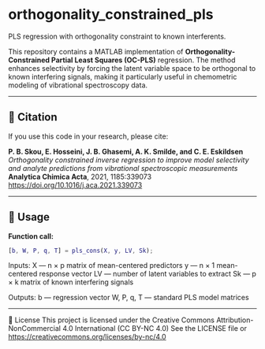 # orthogonality_constrained_pls
PLS regression with orthogonality constraint to known interferents.

This repository contains a MATLAB implementation of **Orthogonality-Constrained Partial Least Squares (OC-PLS)** regression. The method enhances selectivity by forcing the latent variable space to be orthogonal to known interfering signals, making it particularly useful in chemometric modeling of vibrational spectroscopy data.

---

## 📘 Citation

If you use this code in your research, please cite:

**P. B. Skou, E. Hosseini, J. B. Ghasemi, A. K. Smilde, and C. E. Eskildsen**  
*Orthogonality constrained inverse regression to improve model selectivity and analyte predictions from vibrational spectroscopic measurements*  
**Analytica Chimica Acta**, 2021, 1185:339073  
https://doi.org/10.1016/j.aca.2021.339073

---

## 🔧 Usage

**Function call:**

```matlab
[b, W, P, q, T] = pls_cons(X, y, LV, Sk);
```

Inputs:
X — n × p matrix of mean-centered predictors
y — n × 1 mean-centered response vector
LV — number of latent variables to extract
Sk — p × k matrix of known interfering signals

Outputs:
b — regression vector
W, P, q, T — standard PLS model matrices

---
📄 License
This project is licensed under the
Creative Commons Attribution-NonCommercial 4.0 International (CC BY-NC 4.0)
See the LICENSE file or https://creativecommons.org/licenses/by-nc/4.0

